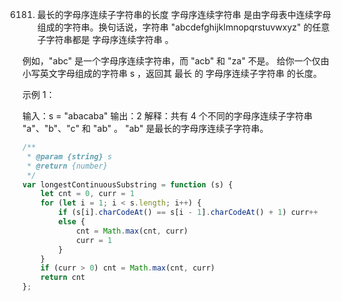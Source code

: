 6181. 最长的字母序连续子字符串的长度
字母序连续字符串 是由字母表中连续字母组成的字符串。换句话说，字符串 "abcdefghijklmnopqrstuvwxyz" 的任意子字符串都是 字母序连续字符串 。

例如，"abc" 是一个字母序连续字符串，而 "acb" 和 "za" 不是。
给你一个仅由小写英文字母组成的字符串 s ，返回其 最长 的 字母序连续子字符串 的长度。

 

示例 1：

输入：s = "abacaba"
输出：2
解释：共有 4 个不同的字母序连续子字符串 "a"、"b"、"c" 和 "ab" 。
"ab" 是最长的字母序连续子字符串。
```js
/**
 * @param {string} s
 * @return {number}
 */
var longestContinuousSubstring = function (s) {
    let cnt = 0, curr = 1
    for (let i = 1; i < s.length; i++) {
        if (s[i].charCodeAt() == s[i - 1].charCodeAt() + 1) curr++
        else {
            cnt = Math.max(cnt, curr)
            curr = 1
        }
    }
    if (curr > 0) cnt = Math.max(cnt, curr)
    return cnt
};